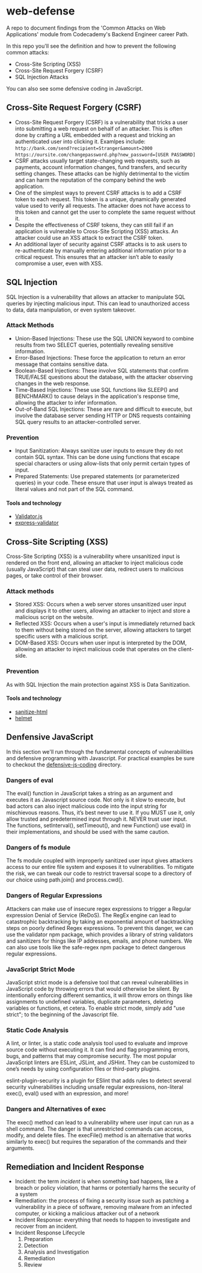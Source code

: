 # web-defense
A repo to document findings from the 'Common Attacks on Web Applications' module from Codecademy's Backend Engineer career Path. 

In this repo you'll see the definition and how to prevent the following common attacks: 
- Cross-Site Scripting (XSS)
- Cross-Site Request Forgery (CSRF)
- SQL Injection Attacks 

You can also see some defensive coding in JavaScript. 

## Cross-Site Request Forgery (CSRF)
- Cross-Site Request Forgery (CSRF) is a vulnerability that tricks a user into submitting a web request on behalf of an attacker. This is often done by crafting a URL embedded with a request and tricking an authenticated user into clicking it. Examlpes include:
`http://bank.com/send?recipient=Stranger&amount=2000`
`https://oursite.com/changepassword.php?new_password=[USER PASSWORD]`
- CSRF attacks usually target state-changing web requests, such as payments, account information changes, fund transfers, and security setting changes. These attacks can be highly detrimental to the victim and can harm the reputation of the company behind the web application.
- One of the simplest ways to prevent CSRF attacks is to add a CSRF token to each request. This token is a unique, dynamically generated value used to verify all requests. The attacker does not have access to this token and cannot get the user to complete the same request without it.
- Despite the effectiveness of CSRF tokens, they can still fail if an application is vulnerable to Cross-Site Scripting (XSS) attacks. An attacker could use an XSS attack to extract the CSRF token.
- An additional layer of security against CSRF attacks is to ask users to re-authenticate by manually entering additional information prior to a critical request. This ensures that an attacker isn’t able to easily compromise a user, even with XSS.

## SQL Injection 
SQL Injection is a vulnerability that allows an attacker to manipulate SQL queries by injecting malicious input. This can lead to unauthorized access to data, data manipulation, or even system takeover.

### Attack Methods
- Union-Based Injections: These use the SQL UNION keyword to combine results from two SELECT queries, potentially revealing sensitive information.
- Error-Based Injections: These force the application to return an error message that contains sensitive data.
- Boolean-Based Injections: These involve SQL statements that confirm TRUE/FALSE questions about the database, with the attacker observing changes in the web response.
- Time-Based Injections: These use SQL functions like SLEEP() and BENCHMARK() to cause delays in the application's response time, allowing the attacker to infer information.
- Out-of-Band SQL Injections: These are rare and difficult to execute, but involve the database server sending HTTP or DNS requests containing SQL query results to an attacker-controlled server.

### Prevention
- Input Sanitization: Always sanitize user inputs to ensure they do not contain SQL syntax. This can be done using functions that escape special characters or using allow-lists that only permit certain types of input.
- Prepared Statements: Use prepared statements (or parameterized queries) in your code. These ensure that user input is always treated as literal values and not part of the SQL command.

#### Tools and technology
- [Validator.js](https://www.npmjs.com/package/validator)
- [express-validator](https://www.npmjs.com/package/validator)

## Cross-Site Scripting (XSS)
Cross-Site Scripting (XSS) is a vulnerability where unsanitized input is rendered on the front end, allowing an attacker to inject malicious code (usually JavaScript) that can steal user data, redirect users to malicious pages, or take control of their browser.

### Attack methods
- Stored XSS: Occurs when a web server stores unsanitized user input and displays it to other users, allowing an attacker to inject and store a malicious script on the website.
- Reflected XSS: Occurs when a user's input is immediately returned back to them without being stored on the server, allowing attackers to target specific users with a malicious script.
- DOM-Based XSS: Occurs when user input is interpreted by the DOM, allowing an attacker to inject malicious code that operates on the client-side.

### Prevention 
As with SQL Injection the main protection against XSS is Data Sanitization. 

#### Tools and technology
- [sanitize-html](https://www.npmjs.com/package/sanitize-html)
- [helmet](https://www.npmjs.com/package/helmet)

## Denfensive JavaScript 
In this section we'll run through the fundamental concepts of vulnerabilities and defensive programming with Javascript. For practical examples be sure to checkout the [defensive-js-coding](./defensive-js-coding/) directory. 
### Dangers of eval
The eval() function in JavaScript takes a string as an argument and executes it as Javascript source code. Not only is it slow to execute, but bad actors can also inject malicious code into the input string for mischievous reasons. Thus, it’s best never to use it. If you MUST use it, only allow trusted and predetermined input through it. NEVER trust user input.
The functions, setInterval(), setTimeout(), and new Function() use eval() in their implementations, and should be used with the same caution.
### Dangers of fs module 
The fs module coupled with improperly sanitized user input gives attackers access to our entire file system and exposes it to vulnerabilities. To mitigate the risk, we can tweak our code to restrict traversal scope to a directory of our choice using path.join() and process.cwd().
### Dangers of Regular Expressions
Attackers can make use of insecure regex expressions to trigger a Regular expression Denial of Service (ReDoS). The RegEx engine can lead to catastrophic backtracking by taking an exponential amount of backtracking steps on poorly defined Regex expressions. To prevent this danger, we can use the validator npm package, which provides a library of string validators and sanitizers for things like IP addresses, emails, and phone numbers. We can also use tools like the safe-regex npm package to detect dangerous regular expressions.
### JavaScript Strict Mode 
JavaScript strict mode is a defensive tool that can reveal vulnerabilities in JavaScript code by throwing errors that would otherwise be silent. By intentionally enforcing different semantics, it will throw errors on things like assignments to undefined variables, duplicate parameters, deleting variables or functions, et cetera. To enable strict mode, simply add "use strict"; to the beginning of the Javascript file.
### Static Code Analysis 
A lint, or linter, is a static code analysis tool used to evaluate and improve source code without executing it. It can find and flag programming errors, bugs, and patterns that may compromise security. The most popular JavaScript linters are ESLint, JSLint, and JSHint. They can be customized to one’s needs by using configuration files or third-party plugins.

eslint-plugin-security is a plugin for ESlint that adds rules to detect several security vulnerabilities including unsafe regular expressions, non-literal exec(), eval() used with an expression, and more!
### Dangers and Alternatives of exec
The exec() method can lead to a vulnerability where user input can run as a shell command. The danger is that unrestricted commands can access, modify, and delete files. The execFile() method is an alternative that works similarly to exec() but requires the separation of the commands and their arguments.

## Remediation and Incident Response 
- Incident: the term _incident_ is when something bad happens, like a breach or policy violation, that harms or potentially harms the security of a system
- Remediation: the process of fixing a security issue such as patching a vulnerability in a piece of software, removing malware from an infected computer, or kicking a malicious attacker out of a network
- Incident Response: everything that needs to happen to investigate and recover from an incident. 
- Incident Response Lifecycle 
    1. Preparation 
    2. Detection
    3. Analysis and Investigation
    4. Remediation
    5. Review 